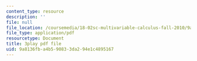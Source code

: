 ```yaml
---
content_type: resource
description: ''
file: null
file_location: /coursemedia/18-02sc-multivariable-calculus-fall-2010/9a8136fba4b590833da294e1c4895167_oET16XXfcCI.pdf
file_type: application/pdf
resourcetype: Document
title: 3play pdf file
uid: 9a8136fb-a4b5-9083-3da2-94e1c4895167
---
```

